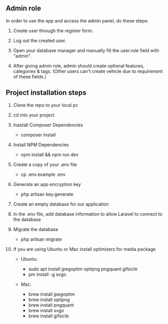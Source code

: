 ## Admin role

In order to use the app and access the admin panel, do these steps:

1. Create user through the register form.

2. Log out the created user.

3. Open your database manager and manually fill the user.role field with "admin".

4. After giving admin role, admin should create optional features, categories & tags. (Other users can't create vehicle due to requirement of these fields.)

## Project installation steps

1. Clone the repo to your local pc

2. cd into your project

3. Inastall Composer Dependencies
    - composer install

4. Install NPM Dependencies
    - npm install && npm run dev

5. Create a copy of your .env file
    - cp .env.example .env

6. Generate an app encryption key
    - php artisan key:generate

7. Create an empty database for our application

8. In the .env file, add database information to allow Laravel to connect to the database

9. Migrate the database
    - php artisan migrate

10. If you are using Ubuntu or Mac install optimizers for media package
    - Ubuntu:   
        * sudo apt install jpegoptim optipng pngquant gifsicle
        * pm install -g svgo
        
    - Mac:
        * brew install jpegoptim
        * brew install optipng
        * brew install pngquant
        * brew install svgo
        * brew install gifsicle
